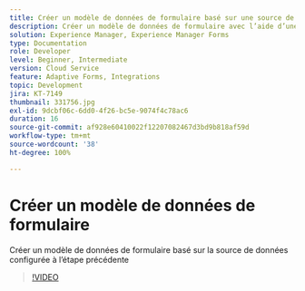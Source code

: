 ```yaml
---
title: Créer un modèle de données de formulaire basé sur une source de données Salesforce
description: Créer un modèle de données de formulaire avec l’aide d’une source de données RESTful
solution: Experience Manager, Experience Manager Forms
type: Documentation
role: Developer
level: Beginner, Intermediate
version: Cloud Service
feature: Adaptive Forms, Integrations
topic: Development
jira: KT-7149
thumbnail: 331756.jpg
exl-id: 9dcbf06c-6dd0-4f26-bc5e-9074f4c78ac6
duration: 16
source-git-commit: af928e60410022f12207082467d3bd9b818af59d
workflow-type: tm+mt
source-wordcount: '38'
ht-degree: 100%

---
```


# Créer un modèle de données de formulaire

Créer un modèle de données de formulaire basé sur la source de données configurée à l’étape précédente

>[!VIDEO](https://video.tv.adobe.com/v/331756?quality=12&learn=on)
